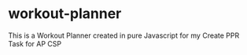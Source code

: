 # workout-planner
This is a Workout Planner created in pure Javascript for my Create PPR Task for AP CSP
